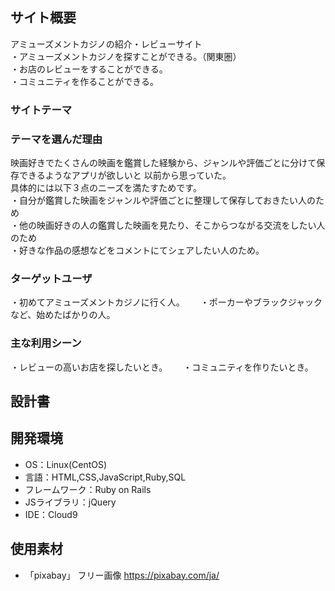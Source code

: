## サイト概要
アミューズメントカジノの紹介・レビューサイト    
・アミューズメントカジノを探すことができる。（関東圏）  
・お店のレビューをすることができる。  
・コミュニティを作ることができる。  

### サイトテーマ
  

### テーマを選んだ理由
映画好きでたくさんの映画を鑑賞した経験から、ジャンルや評価ごとに分けて保存できるようなアプリが欲しいと
以前から思っていた。  
具体的には以下３点のニーズを満たすためです。  
・自分が鑑賞した映画をジャンルや評価ごとに整理して保存しておきたい人のため  
・他の映画好きの人の鑑賞した映画を見たり、そこからつながる交流をしたい人のため  
・好きな作品の感想などをコメントにてシェアしたい人のため。  

### ターゲットユーザ
・初めてアミューズメントカジノに行く人。　　
・ポーカーやブラックジャックなど、始めたばかりの人。　　

### 主な利用シーン
・レビューの高いお店を探したいとき。　　
・コミュニティを作りたいとき。　　

## 設計書


## 開発環境
- OS：Linux(CentOS)
- 言語：HTML,CSS,JavaScript,Ruby,SQL
- フレームワーク：Ruby on Rails
- JSライブラリ：jQuery
- IDE：Cloud9

## 使用素材
- 「pixabay」 フリー画像 https://pixabay.com/ja/
